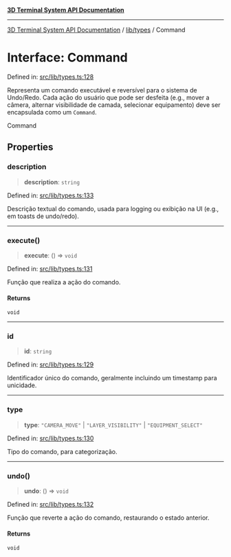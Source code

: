 [**3D Terminal System API Documentation**](../../../README.md)

***

[3D Terminal System API Documentation](../../../README.md) / [lib/types](../README.md) / Command

# Interface: Command

Defined in: [src/lib/types.ts:128](https://github.com/Dicommunitas/ThreeJS_Terminal_3D/blob/6861c3fedb296b50971bbc544df59a09f35d0238/src/lib/types.ts#L128)

Representa um comando executável e reversível para o sistema de Undo/Redo.
Cada ação do usuário que pode ser desfeita (e.g., mover a câmera, alternar visibilidade de camada,
selecionar equipamento) deve ser encapsulada como um `Command`.

 Command

## Properties

### description

> **description**: `string`

Defined in: [src/lib/types.ts:133](https://github.com/Dicommunitas/ThreeJS_Terminal_3D/blob/6861c3fedb296b50971bbc544df59a09f35d0238/src/lib/types.ts#L133)

Descrição textual do comando, usada para logging ou exibição na UI (e.g., em toasts de undo/redo).

***

### execute()

> **execute**: () => `void`

Defined in: [src/lib/types.ts:131](https://github.com/Dicommunitas/ThreeJS_Terminal_3D/blob/6861c3fedb296b50971bbc544df59a09f35d0238/src/lib/types.ts#L131)

Função que realiza a ação do comando.

#### Returns

`void`

***

### id

> **id**: `string`

Defined in: [src/lib/types.ts:129](https://github.com/Dicommunitas/ThreeJS_Terminal_3D/blob/6861c3fedb296b50971bbc544df59a09f35d0238/src/lib/types.ts#L129)

Identificador único do comando, geralmente incluindo um timestamp para unicidade.

***

### type

> **type**: `"CAMERA_MOVE"` \| `"LAYER_VISIBILITY"` \| `"EQUIPMENT_SELECT"`

Defined in: [src/lib/types.ts:130](https://github.com/Dicommunitas/ThreeJS_Terminal_3D/blob/6861c3fedb296b50971bbc544df59a09f35d0238/src/lib/types.ts#L130)

Tipo do comando, para categorização.

***

### undo()

> **undo**: () => `void`

Defined in: [src/lib/types.ts:132](https://github.com/Dicommunitas/ThreeJS_Terminal_3D/blob/6861c3fedb296b50971bbc544df59a09f35d0238/src/lib/types.ts#L132)

Função que reverte a ação do comando, restaurando o estado anterior.

#### Returns

`void`
